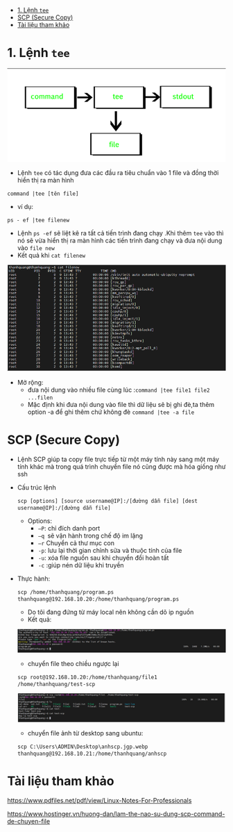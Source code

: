 - [1. Lệnh  `tee`](#1-lệnh--tee)
- [SCP (Secure Copy)](#scp-secure-copy)
- [Tài liệu tham khảo](#tài-liệu-tham-khảo)

# 1. Lệnh  `tee`
![Alt](/thuctap/anh/Screenshot_430.png)

- Lệnh `tee` có tác dụng đưa các đầu ra tiêu chuẩn vào 1 file và đồng thời hiển thị ra màn hình

```
command |tee [tên file]
```
- ví dụ:

```
ps - ef |tee filenew
```
- Lệnh `ps -ef` sẽ liệt kê ra tất cả tiến trình đang chạy .Khi thêm `tee` vào thì nó sẽ vừa hiển thị ra màn hình các tiến trình đang chạy và đưa nội dung vào `file new`
- Kết quả khi `cat filenew`

![Alt](/thuctap/anh/Screenshot_431.png)

- Mở rộng:
  - đưa nội dung vào nhiều file cùng lúc :`command |tee file1 file2 ...filen`
  - Mặc định khi đưa nội dung vào file thì dữ liệu sẽ bị ghi đè,ta thêm option -a để ghi thêm chứ không đè `command |tee -a file`

# SCP (Secure Copy)
- Lệnh SCP giúp ta copy file trực tiếp từ một máy tính này sang một máy tính khác mà trong quá trình chuyển file nó cũng được mà hóa giống như ssh
- Cấu trúc lệnh

    ```
    scp [options] [source username@IP]:/[đường dẫn file] [dest username@IP]:/[đường dẫn file]
    ```
    - Options:
      - `–P`: chỉ đích danh port
      - `–q `sẽ vận hành trong chế độ im lặng
      - `–r` Chuyển cả thư mục con
      - `-p`: lưu lại thời gian chỉnh sửa và thuộc tính của file
      - `-u`: xóa file nguồn sau khi chuyển đổi hoàn tất
      - `-c` :giúp nén dữ liệu khi truyền

- Thực hành:

    ```
    scp /home/thanhquang/program.ps thanhquang@192.168.10.20:/home/thanhquang/program.ps
    ```
    - Do tôi đang đứng từ máy local nên không cần dõ ip nguồn
    - Kết quả:

    ![Alt](/thuctap/anh/Screenshot_432.png)

    - chuyển file theo chiều ngược lại
    ```
    scp root@192.168.10.20:/home/thanhquang/file1  /home/thanhquang/test-scp
    ```
    ![Alt](/thuctap/anh/Screenshot_433.png)
    - chuyển file ảnh từ desktop sang ubuntu:
    ```
    scp C:\Users\ADMIN\Desktop\anhscp.jgp.webp thanhquang@192.168.10.21:/home/thanhquang/anhscp
    ```
    

# Tài liệu tham khảo

https://www.pdfiles.net/pdf/view/Linux-Notes-For-Professionals

https://www.hostinger.vn/huong-dan/lam-the-nao-su-dung-scp-command-de-chuyen-file